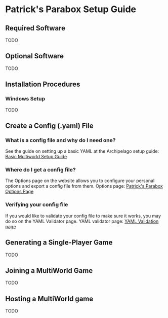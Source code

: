 # Patrick's Parabox Setup Guide

## Required Software

TODO

## Optional Software

TODO

## Installation Procedures

### Windows Setup

TODO

## Create a Config (.yaml) File

### What is a config file and why do I need one?

See the guide on setting up a basic YAML at the Archipelago setup
guide: [Basic Multiworld Setup Guide](/tutorial/Archipelago/setup/en)

### Where do I get a config file?

The Options page on the website allows you to configure your personal options and export a config file from
them. Options page: [Patrick's Parabox Options Page](/games/Patrick's%20Parabox/player-options)

### Verifying your config file

If you would like to validate your config file to make sure it works, you may do so on the YAML Validator page. YAML
validator page: [YAML Validation page](/mysterycheck)

## Generating a Single-Player Game

TODO

## Joining a MultiWorld Game

TODO

## Hosting a MultiWorld game

TODO